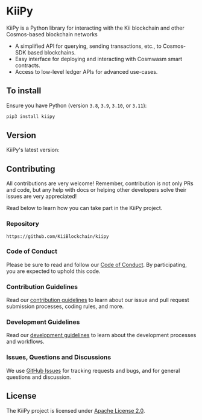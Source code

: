 # KiiPy

KiiPy is a Python library for interacting with the Kii blockchain and other Cosmos-based blockchain networks

* A simplified API for querying, sending transactions, etc., to Cosmos-SDK based blockchains.
* Easy interface for deploying and interacting with Cosmwasm smart contracts.
* Access to low-level ledger APIs for advanced use-cases.

## To install

Ensure you have Python (version `3.8`, `3.9`, `3.10`, or `3.11`):

``` bash
pip3 install kiipy
```

## Version

KiiPy's latest version:

[comment]: # (TODO: Add proper badges here)

<!-- <a href="https://img.shields.io/pypi/v/kiipy" target="_blank"><img alt="PyPI" src="https://img.shields.io/pypi/v/kiipy" /></a> -->

## Contributing

All contributions are very welcome! Remember, contribution is not only PRs and code, but any help with docs or helping other developers solve their issues are very appreciated!

Read below to learn how you can take part in the KiiPy project.

### Repository

```
https://github.com/KiiBlockchain/kiipy
```

### Code of Conduct

Please be sure to read and follow our [Code of Conduct][coc]. By participating, you are expected to uphold this code.

### Contribution Guidelines

Read our [contribution guidelines][contributing] to learn about our issue and pull request submission processes, coding rules, and more.

### Development Guidelines

Read our [development guidelines][developing] to learn about the development processes and workflows.

### Issues, Questions and Discussions

We use [GitHub Issues][issues] for tracking requests and bugs, and for general questions and discussion.

## License

The KiiPy project is licensed under [Apache License 2.0][license].

[contributing]: https://github.com/KiiBlockchain/kiipy/blob/main/CONTRIBUTING.md
[developing]: https://github.com/KiiBlockchain/kiipy/blob/main/DEVELOPING.md
[coc]: https://github.com/KiiBlockchain/kiipy/blob/main/CODE_OF_CONDUCT.md
[issues]: https://github.com/KiiBlockchain/kiipy/issues
[license]: https://github.com/KiiBlockchain/kiipy/blob/main/LICENSE
